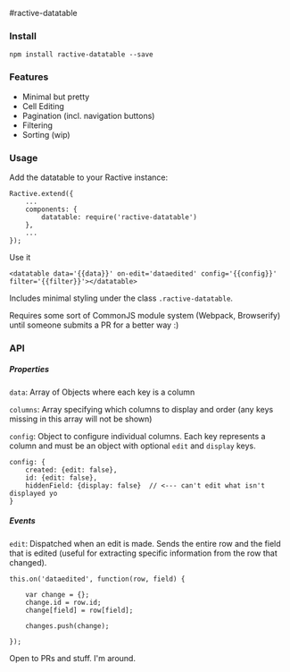 #ractive-datatable

### Install

```
npm install ractive-datatable --save
```

### Features

* Minimal but pretty
* Cell Editing
* Pagination (incl. navigation buttons)
* Filtering
* Sorting (wip)


### Usage

Add the datatable to your Ractive instance:

```
Ractive.extend({
    ...
    components: {
        datatable: require('ractive-datatable')
    },
    ...
});
```

Use it

```
<datatable data='{{data}}' on-edit='dataedited' config='{{config}}' filter='{{filter}}'></datatable>
```

Includes minimal styling under the class `.ractive-datatable`.

Requires some sort of CommonJS module system (Webpack, Browserify) until someone submits a PR for a better way :)

### API

##### Properties
`data`: Array of Objects where each key is a column

`columns`: Array specifying which columns to display and order (any keys missing in this array will not be shown)

`config`: Object to configure individual columns. Each key represents a column and must be an object with optional `edit` and `display` keys.

```
config: {
    created: {edit: false},
    id: {edit: false},
    hiddenField: {display: false}  // <--- can't edit what isn't displayed yo
}
```

##### Events
`edit`: Dispatched when an edit is made. Sends the entire row and the field that is edited (useful for extracting specific information from the row that changed).

```
this.on('dataedited', function(row, field) {
    
    var change = {};
    change.id = row.id;
    change[field] = row[field];
    
    changes.push(change);
    
});
```



Open to PRs and stuff. I'm around.


